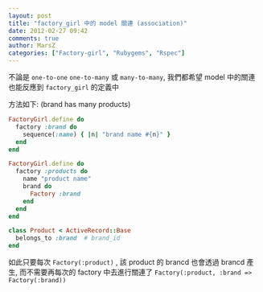 ```yaml
---
layout: post
title: "factory_girl 中的 model 關連 (association)"
date: 2012-02-27 09:42
comments: true
author: MarsZ
categories: ["Factory-girl", "Rubygems", "Rspec"]
---
```

不論是 `one-to-one` `one-to-many` 或 `many-to-many`, 我們都希望 model 中的關連也能反應到 `factory_girl` 的定義中  

<!-- more -->

方法如下:  (brand has many products)

```ruby spec/factories/brands.rb
FactoryGirl.define do
  factory :brand do
    sequence(:name) { |n| "brand name #{n}" }
  end
end
```

```ruby spec/factories/products.rb
FactoryGirl.define do
  factory :products do
    name "product name"
    brand do
      Factory :brand
    end
  end
end
```

```ruby app/models/product.rb
class Product < ActiveRecord::Base
  belongs_to :brand  # brand_id
end
```

如此只要每次 `Factory(:product)` , 該 product 的 brancd 也會透過 brancd 產生, 而不需要再每次的 factory 中去進行關連了 `Factory(:product, :brand => Factory(:brand))`
